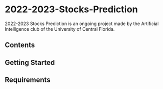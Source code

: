 # 2022-2023-Stocks-Prediction

2022-2023 Stocks Prediction is an ongoing project made by the Artificial Intelligence club of the University of Central Florida.

## Contents

## Getting Started

## Requirements
